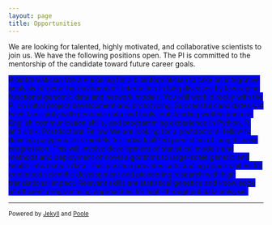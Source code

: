 ```yaml
---
layout: page
title: Opportunities
---
```


We are looking for talented, highly motivated, and collaborative scientists to join us. We have the following positions open. The PI is committed to the mentorship of the candidate toward future career goals.

<span style="background-color:blue">
Bioinformatician 
We are looking for a  bioinformatician to take on integrative analysis of gene-by-environment interaction in lung diseases by leveraging functional genomic data and network models. You will work directly with the PI on initial project development and prototyping. Successful candidates will have familiarity with genomic data and tools, outstanding written and oral English communication skills, and programming experience in Python, R, and Unix. 
</span>

<span style="background-color:blue">
Postdoctoral Fellow
We are looking for a postdoctoral fellow to develop polygenic risk models for individualized prediction of lung disease progression. This will involve development of statistical models and methods and deployment of novel algorithms to large-scale genetic and health information data. This position provides outstanding opportunities for continued scientific development and pioneering research with high translational impact. Relevant skills are statistical genetics and knowledge of efficient programming approaches for high-throughput data anlsysis.  
</span>

---
<sub>Powered by [Jekyll](https://github.com/mojombo/jekyll) and [Poole](http://getpoole.com)</sub>


